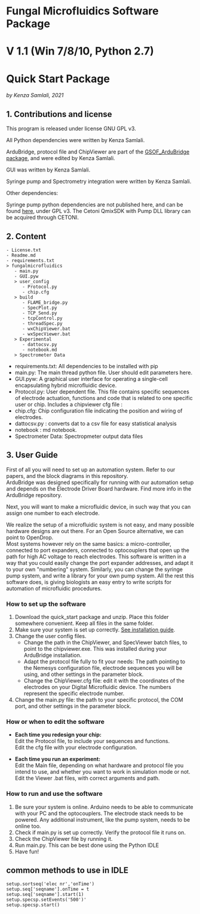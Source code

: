 # Fungal Microfluidics Software Package
# V 1.1 (Win 7/8/10, Python 2.7)
# Quick Start Package

*by Kenza Samlali, 2021*

## 1. Contributions and license

This program is released under license GNU GPL v3.

All Python dependencies were written by Kenza Samlali.

ArduBridge, protocol file and ChipViewer are part of the [GSOF_ArduBridge package](), and were edited by Kenza Samlali.

GUI was written by Kenza Samlali.

Syringe pump and Spectrometry integration were written by Kenza Samlali.


Other dependencies:

Syringe pump python dependencies are not published here, and can be found [here](https://github.com/psyfood/pyqmix), under GPL v3. The Cetoni QmixSDK with Pump DLL library can be acquired through CETONI.


## 2. Content
```
- License.txt
- Readme.md
- requirements.txt
> fungalmicrofluidics
   - main.py
   - GUI.pyw
   > user_config
      - Protocol.py
      - chip.cfg
   > build
      - FLAME_bridge.py
      - SpecPlot.py
      - TCP_Send.py
      - tcpControl.py
      - threadSpec.py
      - wxChipViewer.bat
      - wxSpecViewer.bat
   > Experimental
      - dattocsv.py
      - notebook.md
   > Spectrometer Data
```

- requirements.txt: All dependencies to be installed with pip
- main.py: The main thread python file. User should edit parameters here.
- GUI.pyw: A graphical user interface for operating a single-cell encapsulating hybrid microfluidic device.
- Protocol.py: User dependent file. This file contains specific sequences of electrode actuation, functions and code that is related to one specific user or chip. Includes a chipviewer cfg file :
- chip.cfg: Chip configuration file indicating the position and wiring of electrodes.
- dattocsv.py : converts dat to a csv file for easy statistical analysis
- notebook : md notebook.
- Spectrometer Data: Spectropmeter output data files

## 3. User Guide

First of all you will need to set up an automation system. Refer to our papers, and the block diagrams in this repository.   
ArduBridge was designed specifically for running with our automation setup and depends on the Electrode Driver Board hardware. Find more info in the ArduBridge repository. 

Next, you will want to make a microfluidic device, in such way that you can assign one number to each electrode.   

We realize the setup of a microfluidic system is not easy, and many possible hardware designs are out there. For an Open Source alternative, we can point to OpenDrop.   
Most systems however rely on the same basics: a micro-controller, connected to port expanders, connected to optocouplers that open up the path for high AC voltage to reach electrodes.
This software is written in a way that you could easily change the port expander addresses, and adapt it to your own "numbering" system.
Similarly, you can change the syringe pump system, and write a library for your own pump system.
All the rest this software does, is giving biologists an easy entry to write scripts for automation of microfluidic procedures.   

### How to set up the software

1. Download the quick_start package and unzip. Place this folder somewhere convenient. Keep all files in the same folder.
2. Make sure your system is set up correctly. [See installation guide](../install_guide.md).
3. Change the user config files. 
   - Change the path in the ChipViewer, and SpecViewer batch files, to point to the chipviewer.exe. This was installed during your ArduBridge installation.   
   - Adapt the protocol file fully to fit your needs: The path pointing to the Nemesys configuration file, electrode sequences you will be using, and other settings in the parameter block.
   - Change the ChipViewer.cfg file: edit it with the coordinates of the electrodes on your Digital Microfluidic device. The numbers represent the specific electrode number.
4. Change the main.py file: the path to your specific protocol, the COM port, and other settings in the parameter block.

### How or when to edit the software

* **Each time you redesign your chip:**   
Edit the Protocol file, to include your sequences and functions.   
Edit the cfg file with your electrode configuration.

* **Each time you run an experiment:**   
Edit the Main file, depending on what hardware and protocol file you intend to use, and whether you want to work in simulation mode or not.  
Edit the Viewer .bat files, with correct arguments and path.

### How to run and use the software

1. Be sure your system is online. Arduino needs to be able to communicate with your PC and the optocouplers. The electrode stack needs to be powered. Any additional instrument, like the pump system, needs to be online too.
2. Check if main.py is set up correctly. Verify the protocol file it runs on.
3. Check the ChipViewer file by running it.
4. Run main.py. This can be best done using the Python IDLE
5. Have fun!


## common methods to use in IDLE
```
setup.sortseq('elec nr','onTime')
setup.seq['seqname'].onTime = t
setup.seq['seqname'].start(1)
setup.specsp.setEvents('500')'
setup.specsp.start()
```